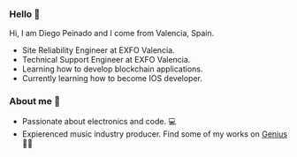 ### Hello 👋

Hi, I am Diego Peinado and I come from Valencia, Spain. 

- Site Reliability Engineer at EXFO Valencia.
- Technical Support Engineer at EXFO Valencia.
- Learning how to develop blockchain applications.
- Currently learning how to become IOS developer.

### About me 🙂

- Passionate about electronics and code. 💻
- Expierenced music industry producer. Find some of my works on [Genius](https://genius.com/artists/Dp-soundz) 🎹📀
